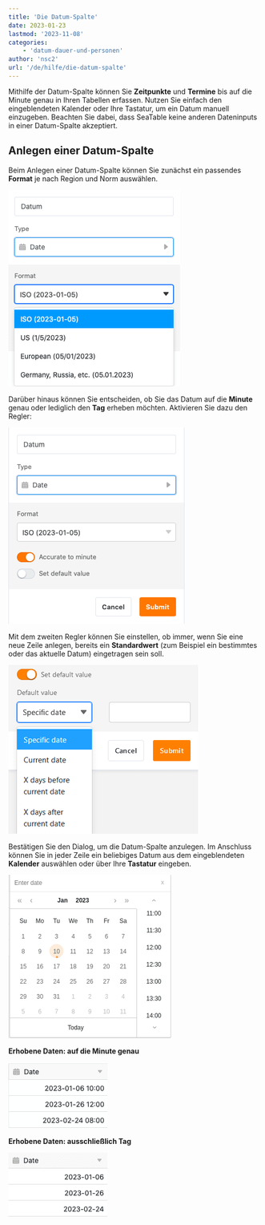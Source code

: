```yaml
---
title: 'Die Datum-Spalte'
date: 2023-01-23
lastmod: '2023-11-08'
categories:
    - 'datum-dauer-und-personen'
author: 'nsc2'
url: '/de/hilfe/die-datum-spalte'
---
```


Mithilfe der Datum-Spalte können Sie **Zeitpunkte** und **Termine** bis auf die Minute genau in Ihren Tabellen erfassen. Nutzen Sie einfach den eingeblendeten Kalender oder Ihre Tastatur, um ein Datum manuell einzugeben. Beachten Sie dabei, dass SeaTable keine anderen Dateninputs in einer Datum-Spalte akzeptiert.

## Anlegen einer Datum-Spalte

Beim Anlegen einer Datum-Spalte können Sie zunächst ein passendes **Format** je nach Region und Norm auswählen.

![Auswahl des Datum-Formats ](images/Auswahl-des-Datumsformats.png)

Darüber hinaus können Sie entscheiden, ob Sie das Datum auf die **Minute** genau oder lediglich den **Tag** erheben möchten. Aktivieren Sie dazu den Regler:

![Optionen beim Anlegen einer Datums-Spalte](images/Optionen-beim-Anlegen-der-Datums-Spalte.png)

Mit dem zweiten Regler können Sie einstellen, ob immer, wenn Sie eine neue Zeile anlegen, bereits ein **Standardwert** (zum Beispiel ein bestimmtes oder das aktuelle Datum) eingetragen sein soll.

![Set a default value in a date column](images/Set-a-default-value-in-a-date-column.png)

Bestätigen Sie den Dialog, um die Datum-Spalte anzulegen. Im Anschluss können Sie in jeder Zeile ein beliebiges Datum aus dem eingeblendeten **Kalender** auswählen oder über Ihre **Tastatur** eingeben.

![Die Eingabe eines beliebigen Datums ist sowohl über den eingeblendeten Kalender als auch über die Tastatur möglich.](images/date-column.png)

**Erhobene Daten: auf die Minute genau**

![Erhobene Daten auf die Minute genau](images/Erhobene-Daten-auf-die-Minute-genau.png)

**Erhobene Daten: ausschließlich Tag**

![Erhobene Daten, ausschließlich auf den Tag genau](images/Erhobene-Daten-Tag.png)
